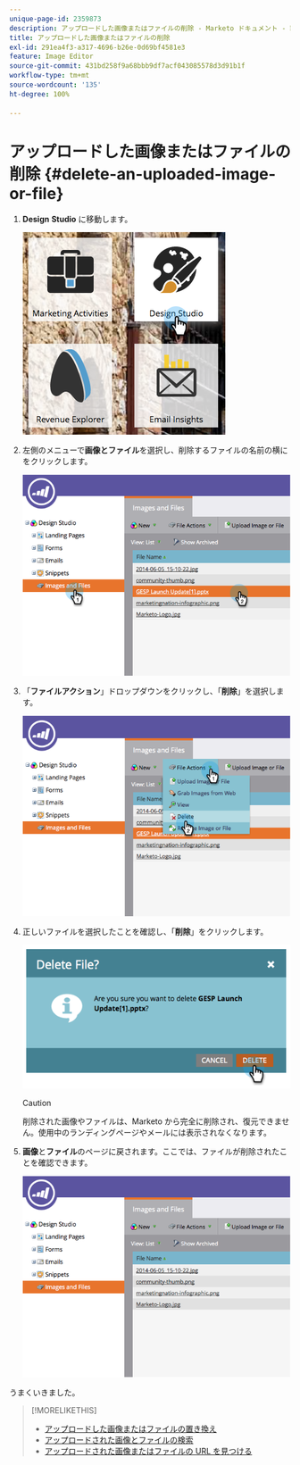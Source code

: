 ```yaml
---
unique-page-id: 2359873
description: アップロードした画像またはファイルの削除 - Marketo ドキュメント - 製品ドキュメント
title: アップロードした画像またはファイルの削除
exl-id: 291ea4f3-a317-4696-b26e-0d69bf4581e3
feature: Image Editor
source-git-commit: 431bd258f9a68bbb9df7acf043085578d3d91b1f
workflow-type: tm+mt
source-wordcount: '135'
ht-degree: 100%

---
```


# アップロードした画像またはファイルの削除 {#delete-an-uploaded-image-or-file}

1. **Design** **Studio** に移動します。

   ![](assets/designstudio-5.png)

1. 左側のメニューで&#x200B;**画像とファイル**&#x200B;を選択し、削除するファイルの名前の横にをクリックします。

   ![](assets/image2014-9-16-11-3a18-3a15.png)

1. 「**ファイルアクション**」ドロップダウンをクリックし、「**削除**」を選択します。

   ![](assets/image2014-9-16-11-3a18-3a22.png)

1. 正しいファイルを選択したことを確認し、「**削除**」をクリックします。

   ![](assets/image2014-9-16-11-3a18-3a30.png)

   >[!CAUTION]
   >
   >削除された画像やファイルは、Marketo から完全に削除され、復元できません。使用中のランディングページやメールには表示されなくなります。

1. **画像**&#x200B;と&#x200B;**ファイル**&#x200B;のページに戻されます。ここでは、ファイルが削除されたことを確認できます。

   ![](assets/image2014-9-16-11-3a19-3a0.png)

うまくいきました。

>[!MORELIKETHIS]
>
>* [アップロードした画像またはファイルの置き換え](/help/marketo/product-docs/demand-generation/images-and-files/replace-an-uploaded-image-or-file.md)
>* [アップロードされた画像とファイルの検索](/help/marketo/product-docs/demand-generation/images-and-files/search-uploaded-images-and-files.md)
>* [アップロードされた画像またはファイルの URL を見つける](/help/marketo/product-docs/demand-generation/images-and-files/find-the-url-of-an-uploaded-image-or-file.md)
